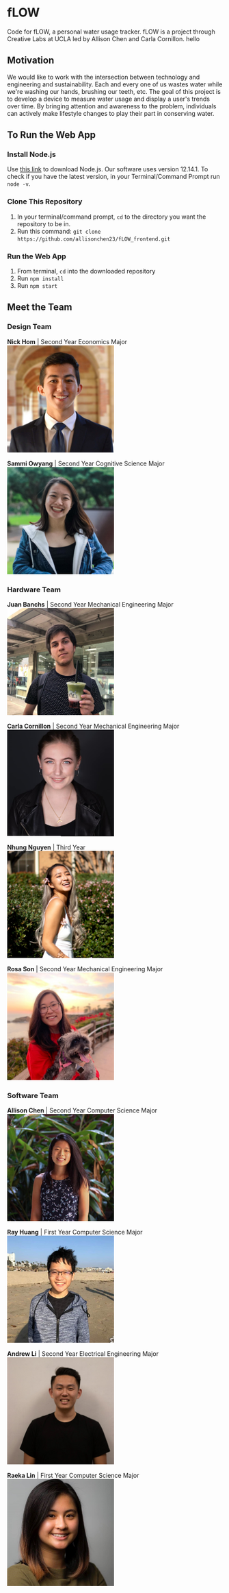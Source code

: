 # fLOW
Code for fLOW, a personal water usage tracker. fLOW is a project through Creative Labs at UCLA led by Allison Chen and Carla Cornillon.
hello
## Motivation
We would like to work with the intersection between technology and engineering and sustainability. Each and every one of us wastes water while we're washing our hands, brushing our teeth, etc. The goal of this project is to develop a device to measure water usage and display a user's trends over time. By bringing attention and awareness to the problem, individuals can actively make lifestyle changes to play their part in conserving water.

## To Run the Web App
### Install Node.js
Use [this link](https://nodejs.org/en/download/) to download Node.js. Our software uses version 12.14.1. 
To check if you have the latest version, in your Terminal/Command Prompt run `node -v`.

### Clone This Repository
1. In your terminal/command prompt, `cd` to the directory you want the repository to be in.
2. Run this command: `git clone https://github.com/allisonchen23/fLOW_frontend.git`

### Run the Web App
1. From terminal, `cd` into the downloaded repository
2. Run `npm install`
3. Run `npm start`

## Meet the Team
### Design Team
**Nick Hom** | Second Year Economics Major<br/>
<img src="src/assets/bio_imgs/nick.jpg" width="250">

**Sammi Owyang** | Second Year Cognitive Science Major<br/>
<img src="src/assets/bio_imgs/sammi.jpg" width="250">

### Hardware Team
**Juan Banchs** | Second Year Mechanical Engineering Major<br/>
<img src="src/assets/bio_imgs/juan.jpg" width="250">

**Carla Cornillon** | Second Year Mechanical Engineering Major<br/>
<img src="src/assets/bio_imgs/carla.png" width="250">

**Nhung Nguyen** | Third Year <br/>
<img src="src/assets/bio_imgs/nhung.jpg" width="250">

**Rosa Son** | Second Year Mechanical Engineering Major<br/>
<img src="src/assets/bio_imgs/rosa.jpg" width="250">

### Software Team
**Allison Chen** | Second Year Computer Science Major<br/>
<img src="src/assets/bio_imgs/allison.jpg" width="250">

**Ray Huang** | First Year Computer Science Major<br/>
<img src="src/assets/bio_imgs/ray.jpg" width="250">

**Andrew Li** | Second Year Electrical Engineering Major<br/>
<img src="src/assets/bio_imgs/andrew.jpg" width="250">

**Raeka Lin** | First Year Computer Science Major<br/>
<img src="src/assets/bio_imgs/raeka.jpg" width="250">
